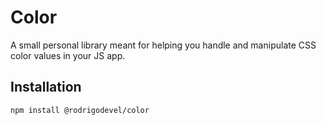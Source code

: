 # Color

A small personal library meant for helping you handle and manipulate CSS color values in your JS app.

## Installation

```sh
npm install @rodrigodevel/color
```
